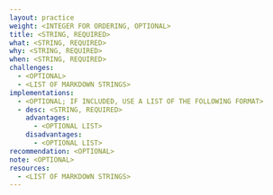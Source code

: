 ```yaml
---
layout: practice
weight: <INTEGER FOR ORDERING, OPTIONAL>
title: <STRING, REQUIRED>
what: <STRING, REQUIRED>
why: <STRING, REQUIRED>
when: <STRING, REQUIRED>
challenges:
  - <OPTIONAL>
  - <LIST OF MARKDOWN STRINGS>
implementations:
  - <OPTIONAL; IF INCLUDED, USE A LIST OF THE FOLLOWING FORMAT>
  - desc: <STRING, REQUIRED>
    advantages:
      - <OPTIONAL LIST>
    disadvantages:
      - <OPTIONAL LIST>
recommendation: <OPTIONAL>
note: <OPTIONAL>
resources:
  - <LIST OF MARKDOWN STRINGS>
---
```

<ADDITIONAL CONTENT HERE>

